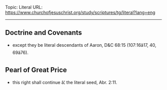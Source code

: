 Topic: Literal
URL: https://www.churchofjesuschrist.org/study/scriptures/tg/literal?lang=eng

---

## Doctrine and Covenants

- except they be literal descendants of Aaron, D&C 68:15 (107:16â17, 40, 69â76).

## Pearl of Great Price

- this right shall continue â¦ the literal seed, Abr. 2:11.

